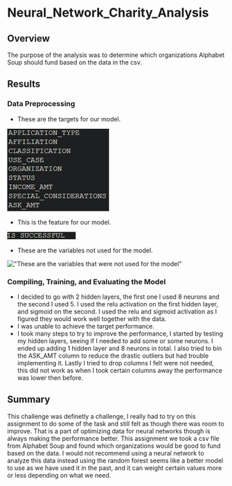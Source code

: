 # Neural_Network_Charity_Analysis
## Overview
The purpose of the analysis was to determine which organizations Alphabet Soup should fund based on the data in the csv.
## Results
### Data Preprocessing
- These are the targets for our model.

!["The targets used for the model"](Images/target(s).png)

- This is the feature for our model.

!["The feature used for the model"](Images/feature.png)

- These are the variables not used for the model.

!["These are the variables that were not used for the model"](Images/dropped_targets.png)

### Compiling, Training, and Evaluating the Model
- I decided to go with 2 hidden layers, the first one I used 8 neurons and the second I used 5. I used the relu activation on the first hidden layer, and sigmoid on the second. I used the relu and sigmoid activation as I figured they would work well together with the data.
- I was unable to achieve the target performance.
- I took many steps to try to improve the performance, I started by testing my hidden layers, seeing if I needed to add some or some neurons. I ended up adding 1 hidden layer and 8 neurons in total. I also tried to bin the ASK_AMT column to reduce the drastic outliers but had trouble implementing it. Lastly I tried to drop columns I felt were not needed, this did not work as when I took certain columns away the performance was lower then before.

## Summary
This challenge was definetly a challenge, I really had to try on this assignment to do some of the task and still felt as though there was room to improve. That is a part of optimizing data for neural networks though is always making the performance better. This assignment we took a csv file from Alphabet Soup and found which organizations would be good to fund based on the data. I would not recommend using a neural network to analyze this data instead using the random forest seems like a better model to use as we have used it in the past, and it can weight certain values more or less depending on what we need.
